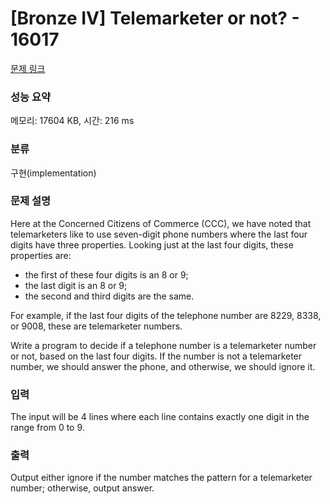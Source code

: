 # [Bronze IV] Telemarketer or not? - 16017 

[문제 링크](https://www.acmicpc.net/problem/16017) 

### 성능 요약

메모리: 17604 KB, 시간: 216 ms

### 분류

구현(implementation)

### 문제 설명

<p>Here at the Concerned Citizens of Commerce (CCC), we have noted that telemarketers like to use seven-digit phone numbers where the last four digits have three properties. Looking just at the last four digits, these properties are:</p>

<ul>
	<li>the first of these four digits is an 8 or 9;</li>
	<li>the last digit is an 8 or 9;</li>
	<li>the second and third digits are the same.</li>
</ul>

<p>For example, if the last four digits of the telephone number are 8229, 8338, or 9008, these are telemarketer numbers.</p>

<p>Write a program to decide if a telephone number is a telemarketer number or not, based on the last four digits. If the number is not a telemarketer number, we should answer the phone, and otherwise, we should ignore it.</p>

### 입력 

 <p>The input will be 4 lines where each line contains exactly one digit in the range from 0 to 9.</p>

### 출력 

 <p>Output either ignore if the number matches the pattern for a telemarketer number; otherwise, output answer.</p>

